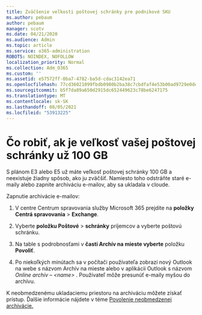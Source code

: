 ```yaml
---
title: Zväčšenie veľkosti poštovej schránky pre podnikové SKU
ms.author: pebaum
author: pebaum
manager: scotv
ms.date: 04/21/2020
ms.audience: Admin
ms.topic: article
ms.service: o365-administration
ROBOTS: NOINDEX, NOFOLLOW
localization_priority: Normal
ms.collection: Adm_O365
ms.custom: ''
ms.assetid: e57572ff-0ba7-4782-ba5d-cdac3142ea71
ms.openlocfilehash: 77cd36021099fbdb0980b2ba38c7cbdfaf4e53b00ad9729e0deb3396f88dd7e9
ms.sourcegitcommit: b5f7da89a650d2915dc652449623c78be6247175
ms.translationtype: MT
ms.contentlocale: sk-SK
ms.lasthandoff: 08/05/2021
ms.locfileid: "53913225"
---
```

# <a name="what-to-do-if-your-mailbox-size-is-already-100gb"></a>Čo robiť, ak je veľkosť vašej poštovej schránky už 100 GB

S plánom E3 alebo E5 už máte veľkosť poštovej schránky 100 GB a neexistuje žiadny spôsob, ako ju zväčšiť. Namiesto toho odstráňte staré e-maily alebo zapnite archiváciu e-mailov, aby sa ukladala v cloude. 
  
Zapnutie archivácie e-mailov:
  
1. V centre Centrum spravovania služby Microsoft 365 prejdite na **položky Centrá spravovania** \> **Exchange**. 
    
2. Vyberte **položku Poštové** \> **schránky** príjemcov a vyberte poštovú schránku. 
    
3. Na table s podrobnosťami v **časti Archív na mieste vyberte** položku **Povoliť**. 
    
4. Po niekoľkých minútach sa v počítači používateľa zobrazí nový Outlook na webe  s názvom Archív na mieste alebo v aplikácii Outlook s názvom *Online archív – \<name\>* . Používateľ môže presunúť e-maily myšou do archívu. 
    
K neobmedzenému ukladaciemu priestoru na archiváciu môžete získať prístup. Ďalšie informácie nájdete v téme [Povolenie neobmedzenej archivácie.](https://docs.microsoft.com/microsoft-365/compliance/enable-unlimited-archiving)
  


